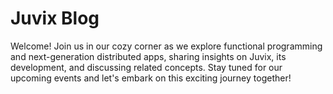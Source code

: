 # Juvix Blog

Welcome! Join us in our cozy corner as we explore functional programming and next-generation distributed apps, sharing insights on Juvix, its development, and discussing related concepts. Stay tuned for our upcoming events and let's embark on this exciting journey together!